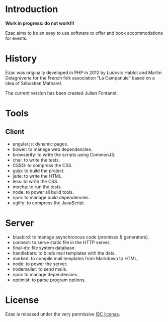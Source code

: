 # Introduction

**Work in progress: do not work!!!**

Ezac aims to be an easy to use software to offer and book accommodations for
events.

# History

Ezac was originally developed in PHP in 2012 by Ludovic Hablot and Martin
Delagrèverie for the French folk association “La Campanule” based on a idea of
Sébastien Matharel.

The current version has been created Julien Fontanet.

# Tools

## Client

- angular.js: dynamic pages.
- bower: to manage web dependencies.
- browserify: to write the scripts using CommonJS.
- chai: to write the tests.
- CSSO: to compress the CSS.
- gulp: to build the project.
- jade: to write the HTML.
- less: to write the CSS.
- mocha: to run the tests.
- node: to power all build tools.
- npm: to manage build dependencies.
- uglify: to compress the JavaScript.

# Server

- bluebird: to manage asynchronous code (promises & generators).
- connect: to serve static file in the HTTP server.
- final-db: file system database.
- handlebars: to binds mail templates with the data.
- marked: to compile mail templates from Markdown to HTML.
- node: to power the server.
- nodemailer: to send mails.
- npm: to manage dependencies.
- optimist: to parse program options.

# License

Ezac is released under the very permissive [ISC
license](https://en.wikipedia.org/wiki/ISC_license).
